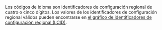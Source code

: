 Los códigos de idioma son identificadores de configuración regional de cuatro o cinco dígitos. Los valores de los identificadores de configuración regional válidos pueden encontrarse en [el gráfico de identificadores de configuración regional (LCID)](http://go.microsoft.com/fwlink/?LinkId=122128).